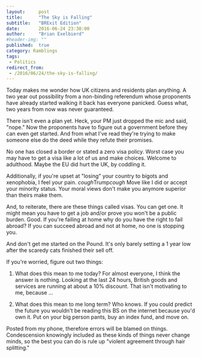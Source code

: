 ```yaml
---
layout:     post
title:      "The Sky is Falling"
subtitle:   "BRExit Edition"
date:       2016-06-24 23:30:00
author:     "Brian Exelbierd"
#header-img: ""
published:  true
category: Ramblings
tags:
 - Politics
redirect_from:
 - /2016/06/24/the-sky-is-falling/
---
```


Today makes me wonder how UK citizens and residents plan anything. A two year out possibility from a non-binding referendum whose proponents have already started walking it back has everyone panicked.  Guess what, two years from now was never guaranteed.

There isn't even a plan yet. Heck, your PM just dropped the mic and said, "nope." Now the proponents have to figure out a government before they can even get started. And from what I've read they're trying to make someone else do the deed while they refute their promises.

No one has closed a border or stated a zero visa policy. Worst case you may have to get a visa like a lot of us and make choices. Welcome to adulthood. Maybe the EU did hurt the UK, by coddling it. 

Additionally, if you're upset at "losing" your country to bigots and xenophobia, I feel your pain. *cough*Trump*cough* Move like I did or accept your minority status. Your moral views don't make you anymore superior than theirs make them. 

And, to reiterate, there are these things called visas. You can get one. It might mean you have to get a job and/or prove you won't be a public burden. Good. If you're failing at home why do you have the right to fail abroad? If you can succeed abroad and not at home, no one is stopping you.

And don't get me started on the Pound. It's only barely setting a 1 year low after the scaredy cats finished their sell off. 

If you're worried, figure out two things:

1) What does this mean to me today? For almost everyone, I think the answer is nothing. Looking at the last 24 hours, British goods and services are running at about a 10% discount. That isn't motivating to me, because ...

2) What does this mean to me long term? Who knows. If you could predict the future you wouldn't be reading this BS on the internet because you'd own it. Put on your big person pants, buy an index fund, and move on.

Posted from my phone, therefore errors will be blamed on things. Condescension knowingly included as these kinds of things never change minds, so the best you can do is rule up "violent agreement through hair splitting."
